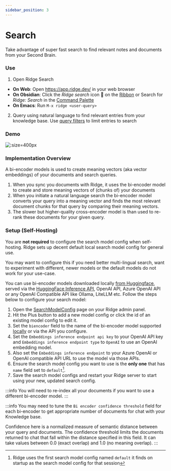 ```yaml
---
sidebar_position: 3
---
```


# Search

Take advantage of super fast search to find relevant notes and documents from your Second Brain.

### Use
1. Open Ridge Search
  - **On Web**: Open https://app.ridge.dev/ in your web browser
  - **On Obsidian**: Click the *Ridge search* icon 🔎 on the [Ribbon](https://help.obsidian.md/User+interface/Workspace/Ribbon) or Search for *Ridge: Search* in the [Command Palette](https://help.obsidian.md/Plugins/Command+palette)
  - **On Emacs**: Run `M-x ridge <user-query>`
2. Query using natural language to find relevant entries from your knowledge base. Use [query filters](/miscellaneous/query-filters) to limit entries to search

### Demo
![](/img/search_agents_markdown.png ':size=400px')


### Implementation Overview
A bi-encoder models is used to create meaning vectors (aka vector embeddings) of your documents and search queries.
1. When you sync you documents with Ridge, it uses the bi-encoder model to create and store meaning vectors of (chunks of) your documents
2. When you initiate a natural language search the bi-encoder model converts your query into a meaning vector and finds the most relevant document chunks for that query by comparing their meaning vectors.
3. The slower but higher-quality cross-encoder model is than used to re-rank these documents for your given query.

### Setup (Self-Hosting)
You are **not required** to configure the search model config when self-hosting. Ridge sets up decent default local search model config for general use.

You may want to configure this if you need better multi-lingual search, want to experiment with different, newer models or the default models do not work for your use-case.

You can use bi-encoder models downloaded locally [from Huggingface](https://huggingface.co/models?library=sentence-transformers), served via the [HuggingFace Inference API](https://endpoints.huggingface.co/), OpenAI API, Azure OpenAI API or any OpenAI Compatible API like Ollama, LiteLLM etc. Follow the steps below to configure your search model:

1. Open the [SearchModelConfig](http://localhost:42110/server/admin/database/searchmodelconfig/) page on your Ridge admin panel.
2. Hit the Plus button to add a new model config or click the id of an existing model config to edit it.
3. Set the `biencoder` field to the name of the bi-encoder model supported [locally](https://huggingface.co/models?library=sentence-transformers) or via the API you configure.
4. Set the `Embeddings inference endpoint api key` to your OpenAI API key and `Embeddings inference endpoint type` to `OpenAI` to use an OpenAI embedding model.
5. Also set the `Embeddings inference endpoint` to your Azure OpenAI or OpenAI compatible API URL to use the model via those APIs.
6. Ensure the search model config you want to use is the **only one** that has `name` field set to `default`[^1].
7. Save the search model configs and restart your Ridge server to start using your new, updated search config.

:::info
You will need to re-index all your documents if you want to use a different bi-encoder model.
:::

:::info
You may need to tune the `Bi encoder confidence threshold` field for each bi-encoder to get appropriate number of documents for chat with your Knowledge base.

Confidence here is a normalized measure of semantic distance between your query and documents. The confidence threshold limits the documents returned to chat that fall within the distance specified in this field. It can take values between 0.0 (exact overlap) and 1.0 (no meaning overlap).
:::

[^1]: Ridge uses the first search model config named `default` it finds on startup as the search model config for that session
